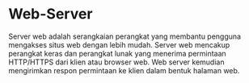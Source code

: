 # Web-Server
Server web adalah serangkaian perangkat yang membantu pengguna  mengakses situs web dengan lebih mudah. Server web mencakup perangkat keras dan perangkat lunak yang menerima permintaan HTTP/HTTPS dari klien atau browser web. Web server kemudian mengirimkan respon  permintaan ke klien dalam bentuk halaman web.
